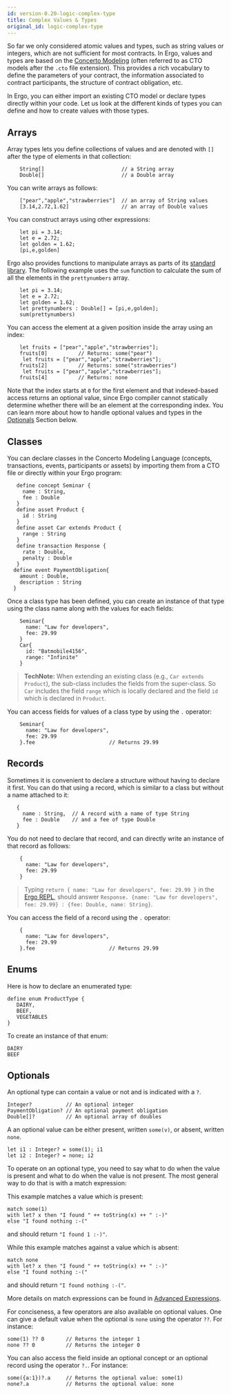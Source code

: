 ```yaml
---
id: version-0.20-logic-complex-type
title: Complex Values & Types
original_id: logic-complex-type
---
```


So far we only considered atomic values and types, such as string values or integers, which are not sufficient for most contracts. In Ergo, values and types are based on the [Concerto Modeling](model-concerto) (often referred to as CTO models after the `.cto` file extension). This provides a rich vocabulary to define the parameters of your contract, the information associated to contract participants, the structure of contract obligation, etc.

In Ergo, you can either import an existing CTO model or declare types directly within your code. Let us look at the different kinds of types you can define and how to create values with those types.

## Arrays

Array types lets you define collections of values and are denoted with `[]` after the type of elements in that collection:

```ergo
    String[]                         // a String array
    Double[]                         // a Double array
```

You can write arrays as follows:
```ergo
    ["pear","apple","strawberries"]  // an array of String values
    [3.14,2.72,1.62]                 // an array of Double values
```

You can construct arrays using other expressions:
```ergo
    let pi = 3.14;
    let e = 2.72;
    let golden = 1.62;
    [pi,e,golden]
```

Ergo also provides functions to manipulate arrays as parts of its [standard library](ref-logic-stdlib.html#functions-on-arrays). The following example uses the `sum` function to calculate the sum of all the elements in the `prettynumbers` array.
```ergo
    let pi = 3.14;
    let e = 2.72;
    let golden = 1.62;
    let prettynumbers : Double[] = [pi,e,golden];
    sum(prettynumbers)
```

You can access the element at a given position inside the array using an index:
```ergo
    let fruits = ["pear","apple","strawberries"];
    fruits[0]          // Returns: some("pear")
     let fruits = ["pear","apple","strawberries"];
    fruits[2]          // Returns: some("strawberries")
     let fruits = ["pear","apple","strawberries"];
    fruits[4]          // Returns: none
```

 Note that the index starts at `0` for the first element and that indexed-based access returns an optional value, since Ergo compiler cannot statically determine whether there will be an element at the corresponding index. You can learn more about how to handle optional values and types in the [Optionals](logic-complex-type#optionals) Section below.

## Classes

You can declare classes in the Concerto Modeling Language (concepts, transactions, events, participants or assets) by importing them from a CTO file or directly within your Ergo program:

```ergo
   define concept Seminar {
     name : String,
     fee : Double
   }
   define asset Product {
     id : String
   }
   define asset Car extends Product {
     range : String
   }
   define transaction Response {
     rate : Double,
     penalty : Double
   }
  define event PaymentObligation{
    amount : Double,
    description : String
  }
```

Once a class type has been defined, you can create an instance of that type using the class name along with the values for each fields:

```ergo
    Seminar{
      name: "Law for developers",
      fee: 29.99
    }
    Car{
      id: "Batmobile4156",
      range: "Infinite"
    }
```

> **TechNote:** When extending an existing class (e.g., `Car extends Product`), the sub-class includes the fields from the super-class. So `Car` includes the field `range` which is locally declared and the field `id` which is declared in `Product`.

You can access fields for values of a class type by using the `.` operator:
```ergo
    Seminar{
      name: "Law for developers",
      fee: 29.99
    }.fee                        // Returns 29.99
```

## Records

Sometimes it is convenient to declare a structure without having to declare it first. You can do that using a record, which is similar to a class but without a name attached to it:

```ergo
   {
     name : String,  // A record with a name of type String
     fee : Double    // and a fee of type Double
   }
```

You do not need to declare that record, and can directly write an instance of that record as follows:

```ergo
    {
      name: "Law for developers",
      fee: 29.99
    }
```

> Typing `return { name: "Law for developers", fee: 29.99 }` in the [Ergo REPL](https://ergorepl.netlify.com), should answer `Response. {name: "Law for developers", fee: 29.99} : {fee: Double, name: String}`.

You can access the field of a record using the `.` operator:
```ergo
    {
      name: "Law for developers",
      fee: 29.99
    }.fee                        // Returns 29.99
```
## Enums

Here is how to declare an enumerated type:

```ergo
define enum ProductType {
   DAIRY,
   BEEF,
   VEGETABLES
}
```

To create an instance of that enum:
```ergo
DAIRY
BEEF
```

## Optionals

An optional type can contain a value or not and is indicated with a `?`.

```ergo
Integer?           // An optional integer
PaymentObligation? // An optional payment obligation
Double[]?          // An optional array of doubles
```

A an optional value can be either present, written `some(v)`, or absent, written `none`.

```ergo
let i1 : Integer? = some(1); i1
let i2 : Integer? = none; i2
```

To operate on an optional type, you need to say what to do when the value is present and what to do when the value is not present. The most general way to do that is with a match expression:

This example matches a value which is present:
```ergo
match some(1)
with let? x then "I found " ++ toString(x) ++ " :-)"
else "I found nothing :-("
```
and should return `"I found 1 :-)"`.

While this example matches against a value which is absent:
```
match none
with let? x then "I found " ++ toString(x) ++ " :-)"
else "I found nothing :-("
```
and should return `"I found nothing :-("`.

More details on match expressions can be found in [Advanced Expressions](logic-advanced-expr#match).

For conciseness, a few operators are also available on optional values. One can give a default value when the optional is `none` using the operator `??`. For instance:

```ergo
some(1) ?? 0       // Returns the integer 1
none ?? 0          // Returns the integer 0
```

You can also access the field inside an optional concept or an optional record using the operator `?.`. For instance:

```ergo
some({a:1})?.a     // Returns the optional value: some(1)
none?.a            // Returns the optional value: none
```

